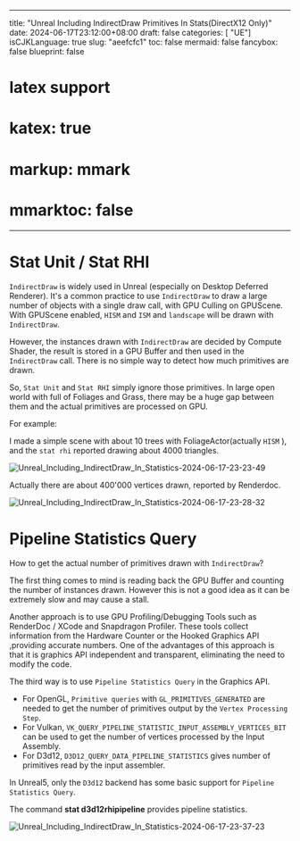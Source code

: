 
---
title: "Unreal Including IndirectDraw Primitives In Stats(DirectX12 Only)"
date: 2024-06-17T23:12:00+08:00
draft: false
categories: [ "UE"]
isCJKLanguage: true
slug: "aeefcfc1"
toc: false
mermaid: false
fancybox: false
blueprint: false
# latex support
# katex: true
# markup: mmark
# mmarktoc: false 
---


# Stat Unit / Stat RHI

`IndirectDraw` is widely used in Unreal (especially on Desktop Deferred Renderer).
It's a common practice to use `IndirectDraw` to draw a large number of objects with a single draw call, with GPU Culling on GPUScene.
With GPUScene enabled, `HISM` and `ISM` and `landscape` will be drawn with `IndirectDraw`.

However, the instances drawn with `IndirectDraw` are decided by Compute Shader, the result is stored in a GPU Buffer and then used in the `IndirectDraw` call. There is no simple way to detect how much primitives are drawn.

So, `Stat Unit` and `Stat RHI` simply ignore those primitives.
In large open world with full of Foliages and Grass, there may be a huge gap between them and the actual primitives are processed on GPU.


For example:

I made a simple scene with about 10 trees with FoliageActor(actually `HISM` ), and the `stat rhi` reported drawing about 4000 triangles.


![Unreal_Including_IndirectDraw_In_Statistics-2024-06-17-23-23-49](https://img.blurredcode.com/img/Unreal_Including_IndirectDraw_In_Statistics-2024-06-17-23-23-49.png?x-oss-process=style/compress)


Actually there are about 400'000 vertices drawn, reported by Renderdoc.

![Unreal_Including_IndirectDraw_In_Statistics-2024-06-17-23-28-32](https://img.blurredcode.com/img/Unreal_Including_IndirectDraw_In_Statistics-2024-06-17-23-28-32.png?x-oss-process=style/compress)


# Pipeline Statistics Query

How to get the actual number of primitives drawn with `IndirectDraw`?

The first thing comes to mind is reading back the GPU Buffer and counting the number of instances drawn.
However this is not a good idea as it can be extremely slow and may cause a stall.

Another approach is to use GPU Profiling/Debugging Tools such as RenderDoc / XCode and Snapdragon Profiler. These tools collect information from the Hardware Counter or the Hooked Graphics API ,providing accurate numbers. One of the advantages of this approach is that it is graphics API independent and transparent, eliminating the need to modify the code.

The third way is to use `Pipeline Statistics Query` in the Graphics API.

- For OpenGL, `Primitive queries` with `GL_PRIMITIVES_GENERATED​​` are needed to get the number of primitives output by the `Vertex Processing Step`.
- For Vulkan, `VK_QUERY_PIPELINE_STATISTIC_INPUT_ASSEMBLY_VERTICES_BIT` can be used to get the number of vertices processed by the Input Assembly.
- For D3d12, `D3D12_QUERY_DATA_PIPELINE_STATISTICS` gives number of primitives read by the input assembler. 

In Unreal5, only the `D3d12` backend has some basic support for `Pipeline Statistics Query`.

The command **stat d3d12rhipipeline** provides pipeline statistics.

![Unreal_Including_IndirectDraw_In_Statistics-2024-06-17-23-37-23](https://img.blurredcode.com/img/Unreal_Including_IndirectDraw_In_Statistics-2024-06-17-23-37-23.png?x-oss-process=style/compress)